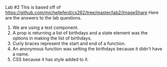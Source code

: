 Lab #2
This is based off of https://github.com/michelleferd/cs262/tree/master/lab2/ImageShare
Here are the answers to the lab questions.
1. We are using a text component.
2. A prop is returning a list of birthdays and a state element was the options in making the list of birthdays.
3. Curly braces represent the start and end of a function.
4. An anonymous function was setting the birthdays because it didn't have a name.
5. CSS because it has style added to it.
